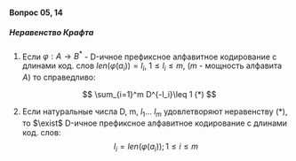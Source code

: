 #### Вопрос 05, 14

##### Неравенство Крафта

1. Если $\varphi:A \rightarrow B^*$ - D-ичное префиксное алфавитное кодирование с длинами код. слов  $len(\varphi(a_i))=l_i$, $1 \leq l_i \leq m$, (*m* - мощность алфавита *A*) то справедливо: 

$$
\sum_{i=1}^m D^{-l_i}\leq 1 (*)
$$

2. Если натуральные числа D, m, $l_1$... $l_m$ удовлетворяют неравенству (*), то $\exist$ D-ичное префиксное алфавитное кодирование с длинами код. слов: 
   $$
   l_i=len(\varphi(a_i)); 1\leq i \leq m
   $$